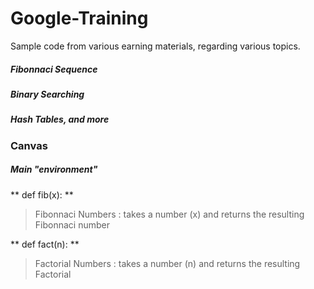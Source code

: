# Google-Training

Sample code from various earning materials, regarding various topics.

##### Fibonnaci Sequence
##### Binary Searching
##### Hash Tables, and more

### Canvas
##### Main "environment"
** def fib(x): **
> Fibonnaci Numbers : takes a number (x) and returns the resulting Fibonnaci number
    
** def fact(n): **
> Factorial Numbers : takes a number (n) and returns the resulting Factorial